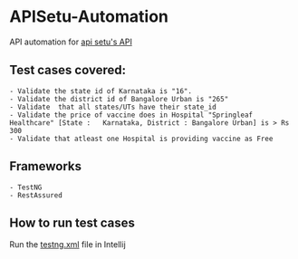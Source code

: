 # APISetu-Automation
API automation for [api setu's API](https://apisetu.gov.in/directory/api/cowin/cowin-public-v2)
## Test cases covered:
    - Validate the state id of Karnataka is "16".
    - Validate the district id of Bangalore Urban is "265"
    - Validate  that all states/UTs have their state_id
    - Validate the price of vaccine does in Hospital "Springleaf Healthcare" [State :   Karnataka, District : Bangalore Urban] is > Rs 300
    - Validate that atleast one Hospital is providing vaccine as Free    
## Frameworks
    - TestNG
    - RestAssured
## How to run test cases
Run the [testng.xml](./testng.xml) file in Intellij 
